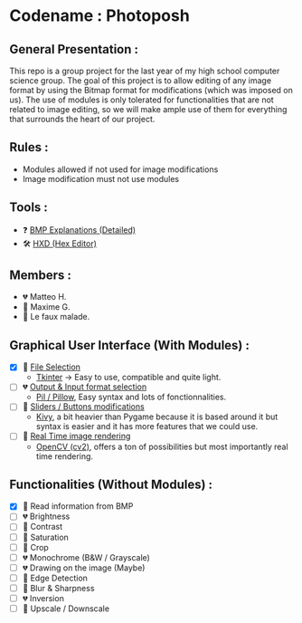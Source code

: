 # Codename : Photoposh

## General Presentation :
This repo is a group project for the last year of my high school computer science group. 
The goal of this project is to allow editing of any image format by using the Bitmap format for modifications (which was imposed on us).
The use of modules is only tolerated for functionalities that are not related to image editing, so we will make ample use of them for everything that surrounds the heart of our project.

## Rules : 
-	Modules allowed if not used for image modifications
-	Image modification must not use modules

## Tools : 
- ❓ [BMP Explanations (Detailed)](https://en.wikipedia.org/wiki/BMP_file_format)
- 🛠️ [HXD (Hex Editor)](https://mh-nexus.de/en/downloads.php?product=HxD20)

## Members :
- 💔 Matteo H.
- 💛 Maxime G.
- 💚 Le faux malade.

## Graphical User Interface (With Modules) : 
- [x] 💛 [File Selection](https://stackoverflow.com/questions/3579568/choosing-a-file-in-python-with-simple-dialog)
    * [Tkinter](https://docs.python.org/fr/3/library/tkinter.html) -> Easy to use, compatible and quite light. 
- [ ] 💔 [Output & Input format selection](https://understandingdata.com/python-for-seo/converting-images-webp-python/)
    * [Pil / Pillow](https://pillow.readthedocs.io/en/stable/), Easy syntax and lots of fonctionnalities.
- [ ] 💚 [Sliders / Buttons modifications](https://kivy.org/#home)
    * [Kivy](https://kivy.org/#home), a bit heavier than Pygame because it is based around it but syntax is easier and it has more features that we could use.
- [ ] 💛 [Real Time image rendering](https://new.pythonforengineers.com/blog/image-and-video-processing-in-python/)
    * [OpenCV (cv2)](https://pypi.org/project/opencv-python/), offers a ton of possibilities but most importantly real time rendering. 

## Functionalities (Without Modules) :
-  [x] 💛 Read information from BMP
-	[ ] 💔 Brightness
-	[ ] 💚 Contrast
-	[ ] 💚 Saturation
-	[ ] 💛 Crop
-	[ ] 💔 Monochrome (B&W / Grayscale)
-	[ ] 💔 Drawing on the image (Maybe)
-	[ ] 💛 Edge Detection
-	[ ] 💚 Blur & Sharpness
-	[ ] 💔 Inversion
-  [ ] 💛 Upscale / Downscale

